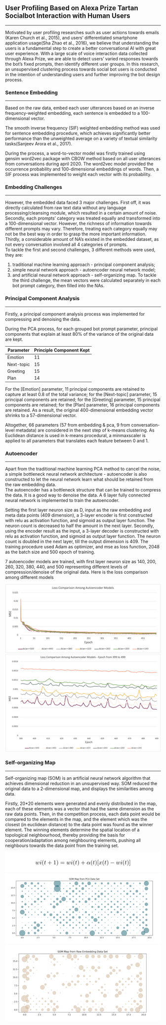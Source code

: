 ## User Profiling Based on Alexa Prize Tartan Socialbot Interaction with Human Users

---

Motivated by user profiling researches such as user actions towards emails (Karen Church et al., 2015), and users’ differentiated smartphone application usage(Sha Zhao et al., 2016), we believe that understanding the users is a fundamental step to create a better conversational AI with great user experience. With a large scale of voice interaction data collected through Alexa Prize, we are able to detect users’ varied responses towards the bot’s fixed prompts, then identify different user groups. In this research, an unsupervised clustering process towards social bot users is conducted in the intention of understanding users and further improving the bot design process.

### Sentence Embedding

---

Based on the raw data, embed each user utterances based on an inverse frequency-weighted embedding, each sentence is embedded to a 100-dimensional vector.

The smooth inverse frequency (SIF) weighted embedding method was used for sentence embedding procedure, which achieves significantly better performance than the unweighted average on a variety of textual similarity tasks(Sanjeev Arora et al., 2017).

During the process, a word-to-vector model was firstly trained using gensim word2vec package with CBOW method based on all user utterances from conversations during april 2020. The word2vec model provided the occurrence probability and 100-dimensional embeddings of words. Then, a SIF process was implemented to weight each vector with its probability.

### Embedding Challenges

---

However, the embedded data faced 3 major challenges. First off, it was directly calculated from raw text data without any language processing/cleansing module, which resulted in a certain amount of noise. Secondly, each prompts’ category was treated equally and transformed into a 100-dimensional vector. However, the richness of information towards different prompts may vary. Therefore, treating each category equally may not be the best way in order to grasp the more important information. Thirdly, a considerable amount of NA’s existed in the embedded dataset, as not every conversation involved all 4 categories of prompts.  
To tackle the first and second challenges, 3 different methods were used, they are:

1. traditional machine learning approach - principal component analysis;
2. simple neural network approach - autoencoder neural network model;
3. and artificial neural network approach - self-organizing map.
   To tackle the third challenge, the mean vectors were calculated separately in each bot prompt category, then filled into the NAs.

### Principal Component Analysis

---

Firstly, a principal component analysis process was implemented for compressing and denoising the data.

During the PCA process, for each grouped bot prompt parameter, principal components that explain at least 80% of the variance of the original data are kept.

| Parameter  | Principle Component Kept |
| ---------- | ------------------------ |
| Emotion    | 11                       |
| Next-topic | 15                       |
| Greeting   | 15                       |
| Plan       | 14                       |

For the [Emotion] parameter, 11 principal components are retained to capture at least 0.8 of the total variance; for the [Next-topic] parameter, 15 principal components are retained; for the [Greeting] parameter, 15 principal components are retained; for the [Plan] parameter, 16 principal components are retained. As a result, the original 400-dimensional embedding vector shrinks to a 57-dimensional vector.

Altogether, 66 parameters (57 from embedding & pca, 9 from conversation-level metadata) are considered in the next step of k-means clustering. As Euclidean distance is used in k-means procedural, a minmaxscaler is applied to all parameters that translates each feature between 0 and 1.

### Autoencoder

---

Apart from the traditional machine learning PCA method to cancel the noise, a simple bottleneck neural network architecture - autoencoder is also constructed to let the neural network learn what should be retained from the raw embedding data.  
The autoencoder has a bottleneck structure that can be trained to compress the data. It is a good way to denoise the data. A 6 layer fully connected neural network is implemented to train the autoencoder.

Setting the first layer neuron size as D, input as the raw embedding and meta data points (409 dimension), a 3-layer encoder is first constructed with relu as activation function, and sigmoid as output layer function. The neuron count is decreased to half the amount in the next layer. Secondly, using the encoder result as the input, a 3-layer decoder is constructed with relu as activation function, and sigmoid as output layer function. The neuron count is doubled in the next layer, till the output dimension is 409. The training procedure used Adam as optimizer, and mse as loss function, 2048 as the batch size and 500 epoch of training.

7 autoencoder models are trained, with first layer neuron size as 140, 200, 260, 320, 380, 440, and 500 representing different levels of compression/denoise of the original data. Here is the loss comparison among different models

![image](nn_compare_1.png)  
![image](nn_compare_2.png)

### Self-organizing Map

---

Self-organizing map (SOM) is an artificial neural network algorithm that achieves dimensional reduction in an unsupervised way. SOM reduced the original data to a 2-dimensional map, and displays the similarities among data.

Firstly, 20\*20 elements were generated and evenly distributed in the map, each of these elements was a vector that had the same dimension as the raw data points. Then, in the competition process, each data point would be compared to the elements in the map, and the element which was the closest (in euclidean distance) to the data point was found as the winner element. The winning elements determine the spatial location of a topological neighbourhood, thereby providing the basis for cooperation/adaptation among neighbouring elements, pushing all neighbours towards the data point from the training set.

![image](som_equation.png)  
![image](som_1.png)
![image](som_2.png)
